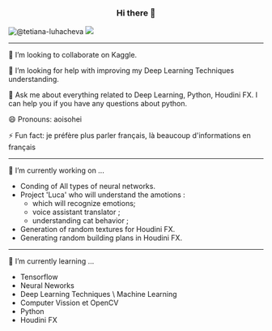 ### <p align="center"> Hi there 👋</p>  
![@tetiana-luhacheva](https://img.shields.io/badge/LinkedIN-%40tetiana--luhacheva-blue)
![](https://img.shields.io/badge/Telegram-%40terratsukiyomi-white)

***
👯 I’m looking to collaborate on Kaggle.

🤔 I’m looking for help with improving my Deep Learning Techniques understanding.

💬 Ask me about everything related to Deep Learning, Python, Houdini FX. I can help you if you have any questions about python.

😄 Pronouns: aoisohei

⚡ Fun fact: je préfère plus parler français, là beaucoup d'informations en français   
***
🔭 I’m currently working on ...
  - Conding of All types of neural networks.
  - Project 'Luca' who will understand the amotions :
    - which will recognize emotions;
    - voice assistant translator ;
    - understanding cat behavior ;
  - Generation of random textures for Houdini FX.
  - Generating random building plans in Houdini FX.  
***
🌱 I’m currently learning ...
  - Tensorflow
  - Neural Neworks
  - Deep Learning Techniques \ Machine Learning
  - Computer Vission et OpenCV
  - Python
  - Houdini FX
